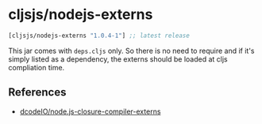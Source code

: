 # cljsjs/nodejs-externs

[](dependency)
```clojure
[cljsjs/nodejs-externs "1.0.4-1"] ;; latest release
```
[](/dependency)

This jar comes with `deps.cljs` only. So there is no need to require and if it's
simply listed as a dependency, the externs should be loaded at cljs compliation
time.

## References

* [dcodeIO/node.js-closure-compiler-externs](https://github.com/dcodeIO/node.js-closure-compiler-externs)
